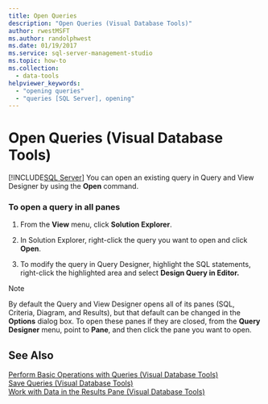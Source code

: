 ```yaml
---
title: Open Queries
description: "Open Queries (Visual Database Tools)"
author: rwestMSFT
ms.author: randolphwest
ms.date: 01/19/2017
ms.service: sql-server-management-studio
ms.topic: how-to
ms.collection:
  - data-tools
helpviewer_keywords:
  - "opening queries"
  - "queries [SQL Server], opening"
---
```

# Open Queries (Visual Database Tools)
[!INCLUDE[SQL Server](../includes/applies-to-version/sqlserver.md)]
You can open an existing query in Query and View Designer by using the **Open** command.  
  
### To open a query in all panes  
  
1.  From the **View** menu, click **Solution Explorer**.  
  
2.  In Solution Explorer, right-click the query you want to open and click **Open**.  
  
3.  To modify the query in Query Designer, highlight the SQL statements, right-click the highlighted area and select **Design Query in Editor.**  
  
> [!NOTE]  
> By default the Query and View Designer opens all of its panes (SQL, Criteria, Diagram, and Results), but that default can be changed in the **Options** dialog box. To open these panes if they are closed, from the **Query Designer** menu, point to **Pane**, and then click the pane you want to open.  
  
## See Also  
[Perform Basic Operations with Queries &#40;Visual Database Tools&#41;](perform-basic-operations-with-queries-visual-database-tools.md)  
[Save Queries &#40;Visual Database Tools&#41;](save-queries-visual-database-tools.md)  
[Work with Data in the Results Pane &#40;Visual Database Tools&#41;](work-with-data-in-the-results-pane-visual-database-tools.md)  
  
